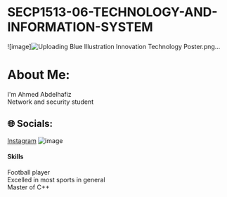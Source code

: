 # SECP1513-06-TECHNOLOGY-AND-INFORMATION-SYSTEM
![image]![Uploading Blue Illustration Innovation Technology Poster.png…]()


#  About Me:
I'm Ahmed Abdelhafiz <br>Network and security student <br>


## 🌐 Socials:
[Instagram](https://www.instagram.com/jpsq0/)
![image](https://github.com/user-attachments/assets/397d8959-7a3b-4b4d-b750-8a17ebb28e22)







#### Skills 
Football player<br>Excelled in most sports in general<br>Master of C++










